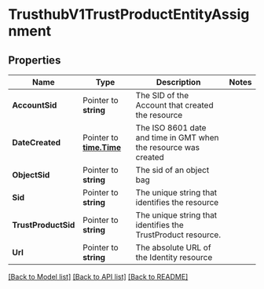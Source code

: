 # TrusthubV1TrustProductEntityAssignment

## Properties

Name | Type | Description | Notes
------------ | ------------- | ------------- | -------------
**AccountSid** | Pointer to **string** | The SID of the Account that created the resource |
**DateCreated** | Pointer to [**time.Time**](time.Time.md) | The ISO 8601 date and time in GMT when the resource was created |
**ObjectSid** | Pointer to **string** | The sid of an object bag |
**Sid** | Pointer to **string** | The unique string that identifies the resource |
**TrustProductSid** | Pointer to **string** | The unique string that identifies the TrustProduct resource. |
**Url** | Pointer to **string** | The absolute URL of the Identity resource |

[[Back to Model list]](../README.md#documentation-for-models) [[Back to API list]](../README.md#documentation-for-api-endpoints) [[Back to README]](../README.md)


